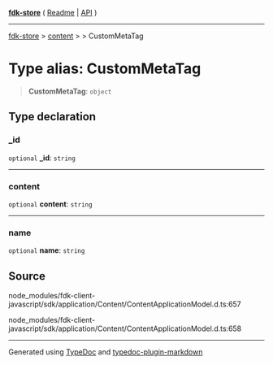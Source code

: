 [**fdk-store**](../../../README.md) ( [Readme](../../../README.md) \| [API](../../../API.md) )

---

[fdk-store](../../../API.md) > [content](../../README.md) > [<internal>](../README.md) > CustomMetaTag

# Type alias: CustomMetaTag

> **CustomMetaTag**: `object`

## Type declaration

### \_id

`optional` **\_id**: `string`

---

### content

`optional` **content**: `string`

---

### name

`optional` **name**: `string`

## Source

node_modules/fdk-client-javascript/sdk/application/Content/ContentApplicationModel.d.ts:657

node_modules/fdk-client-javascript/sdk/application/Content/ContentApplicationModel.d.ts:658

---

Generated using [TypeDoc](https://typedoc.org/) and [typedoc-plugin-markdown](https://www.npmjs.com/package/typedoc-plugin-markdown)
